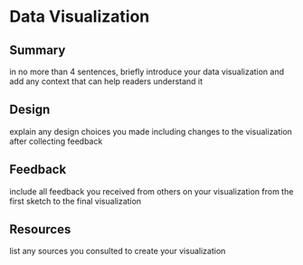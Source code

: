 # Data Visualization

## Summary
in no more than 4 sentences, briefly introduce your data visualization and add any context that can help readers understand it

## Design
explain any design choices you made including changes to the visualization after collecting feedback

## Feedback
include all feedback you received from others on your visualization from the first sketch to the final visualization


## Resources
list any sources you consulted to create your visualization
